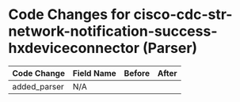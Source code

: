 # Code Changes for cisco-cdc-str-network-notification-success-hxdeviceconnector (Parser)

| Code Change | Field Name | Before | After |
|-------------|------------|--------|-------|
| added_parser | N/A |  |  |